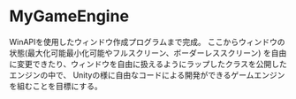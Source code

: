 # MyGameEngine
WinAPIを使用したウィンドウ作成プログラムまで完成。
ここからウィンドウの状態(最大化可能最小化可能やフルスクリーン、ボーダーレススクリーン)
を自由に変更できたり、ウィンドウを自由に扱えるようにラップしたクラスを公開したエンジンの中で、
Unityの様に自由なコードによる開発ができるゲームエンジンを組むことを目標にする。
